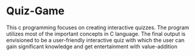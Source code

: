 # Quiz-Game
This c programming focuses on creating interactive quizzes. The program utilizes most of the important concepts in C language. The final output is envisioned to be a user-friendly interactive quiz with which the user can gain significant knowledge and get entertainment with value-addition
